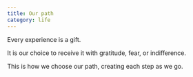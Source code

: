 ```yaml
---
title: Our path
category: life
---
```



Every experience
is a gift.

It is our choice
to receive it
with gratitude,
fear,
or indifference.

This is how
we choose our path,
creating each step
as we go.
